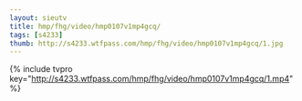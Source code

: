 ```yaml
--- 
layout: sieutv
title: hmp/fhg/video/hmp0107v1mp4gcq/
tags: [s4233]
thumb: http://s4233.wtfpass.com/hmp/fhg/video/hmp0107v1mp4gcq/1.jpg
---
```

{% include tvpro key="http://s4233.wtfpass.com/hmp/fhg/video/hmp0107v1mp4gcq/1.mp4" %} 
